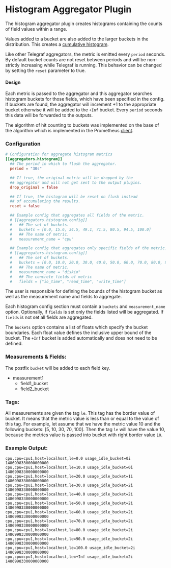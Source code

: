 # Histogram Aggregator Plugin

The histogram aggregator plugin creates histograms containing the counts of
field values within a range.

Values added to a bucket are also added to the larger buckets in the
distribution.  This creates a [cumulative histogram](https://en.wikipedia.org/wiki/Histogram#/media/File:Cumulative_vs_normal_histogram.svg).

Like other Telegraf aggregators, the metric is emitted every `period` seconds.
By default bucket counts are not reset between periods and will be non-strictly
increasing while Telegraf is running. This behavior can be changed by setting the
`reset` parameter to true.

#### Design

Each metric is passed to the aggregator and this aggregator searches
histogram buckets for those fields, which have been specified in the
config. If buckets are found, the aggregator will increment +1 to the appropriate
bucket otherwise it will be added to the `+Inf` bucket.  Every `period`
seconds this data will be forwarded to the outputs.

The algorithm of hit counting to buckets was implemented on the base
of the algorithm which is implemented in the Prometheus
[client](https://github.com/prometheus/client_golang/blob/master/prometheus/histogram.go).

### Configuration

```toml
# Configuration for aggregate histogram metrics
[[aggregators.histogram]]
  ## The period in which to flush the aggregator.
  period = "30s"

  ## If true, the original metric will be dropped by the
  ## aggregator and will not get sent to the output plugins.
  drop_original = false

  ## If true, the histogram will be reset on flush instead
  ## of accumulating the results.
  reset = false

  ## Example config that aggregates all fields of the metric.
  # [[aggregators.histogram.config]]
  #   ## The set of buckets.
  #   buckets = [0.0, 15.6, 34.5, 49.1, 71.5, 80.5, 94.5, 100.0]
  #   ## The name of metric.
  #   measurement_name = "cpu"

  ## Example config that aggregates only specific fields of the metric.
  # [[aggregators.histogram.config]]
  #   ## The set of buckets.
  #   buckets = [0.0, 10.0, 20.0, 30.0, 40.0, 50.0, 60.0, 70.0, 80.0, 90.0, 100.0]
  #   ## The name of metric.
  #   measurement_name = "diskio"
  #   ## The concrete fields of metric
  #   fields = ["io_time", "read_time", "write_time"]
```

The user is responsible for defining the bounds of the histogram bucket as
well as the measurement name and fields to aggregate.

Each histogram config section must contain a `buckets` and `measurement_name`
option.  Optionally, if `fields` is set only the fields listed will be
aggregated.  If `fields` is not set all fields are aggregated.

The `buckets` option contains a list of floats which specify the bucket
boundaries.  Each float value defines the inclusive upper bound of the bucket.
The `+Inf` bucket is added automatically and does not need to be defined.

### Measurements & Fields:

The postfix `bucket` will be added to each field key.

- measurement1
    - field1_bucket
    - field2_bucket

### Tags:

All measurements are given the tag `le`. This tag has the border value of
bucket. It means that the metric value is less than or equal to the value of
this tag.  For example, let assume that we have the metric value 10 and the
following buckets: [5, 10, 30, 70, 100]. Then the tag `le` will have the value
10, because the metrics value is passed into bucket with right border value
`10`.

### Example Output:

```
cpu,cpu=cpu1,host=localhost,le=0.0 usage_idle_bucket=0i 1486998330000000000
cpu,cpu=cpu1,host=localhost,le=10.0 usage_idle_bucket=0i 1486998330000000000
cpu,cpu=cpu1,host=localhost,le=20.0 usage_idle_bucket=1i 1486998330000000000
cpu,cpu=cpu1,host=localhost,le=30.0 usage_idle_bucket=2i 1486998330000000000
cpu,cpu=cpu1,host=localhost,le=40.0 usage_idle_bucket=2i 1486998330000000000
cpu,cpu=cpu1,host=localhost,le=50.0 usage_idle_bucket=2i 1486998330000000000
cpu,cpu=cpu1,host=localhost,le=60.0 usage_idle_bucket=2i 1486998330000000000
cpu,cpu=cpu1,host=localhost,le=70.0 usage_idle_bucket=2i 1486998330000000000
cpu,cpu=cpu1,host=localhost,le=80.0 usage_idle_bucket=2i 1486998330000000000
cpu,cpu=cpu1,host=localhost,le=90.0 usage_idle_bucket=2i 1486998330000000000
cpu,cpu=cpu1,host=localhost,le=100.0 usage_idle_bucket=2i 1486998330000000000
cpu,cpu=cpu1,host=localhost,le=+Inf usage_idle_bucket=2i 1486998330000000000
```
